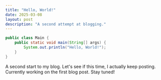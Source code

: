 ```yaml
---
title: "Hello, World!"
date: 2025-03-08
layout: post
description: "A second attempt at blogging."
---
```


```java
public class Main {
    public static void main(String[] args) {
        System.out.println("Hello, World!");
    }
}
```

A second start to my blog. Let's see if this time, I actually keep posting. Currently working on the first blog post. Stay tuned!